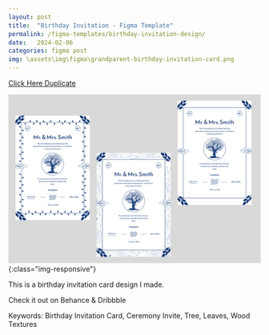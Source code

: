 ```yaml
---
layout: post
title:  "Birthday Invitation - Figma Template"
permalink: /figma-templates/birthday-invitation-design/
date:   2024-02-06
categories: figma post
img: \assets\img\figma\grandparent-birthday-invitation-card.png
---
```



<a class="button" href="https://www.figma.com/community/file/1336458576131941150/grandparent-birthday-ceremony-invitation-card-figma" target="_blank">Click Here Duplicate</a>

![image-title-here](\assets\img\figma/grandparent-birthday-invitation-card.png){:class="img-responsive"}

This is a birthday invitation card design I made.

Check it out on Behance & Dribbble

Keywords: Birthday Invitation Card, Ceremony Invite, Tree, Leaves, Wood Textures